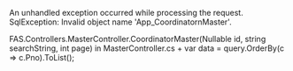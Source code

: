 An unhandled exception occurred while processing the request.
SqlException: Invalid object name 'App_CoordinatornMaster'.

FAS.Controllers.MasterController.CoordinatorMaster(Nullable<Guid> id, string searchString, int page) in MasterController.cs
+
            var data = query.OrderBy(c => c.Pno).ToList();
